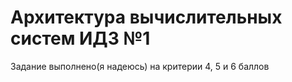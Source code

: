 # Архитектура вычислительных систем ИДЗ №1 
Задание выполнено(я надеюсь) на критерии 4, 5 и 6 баллов
